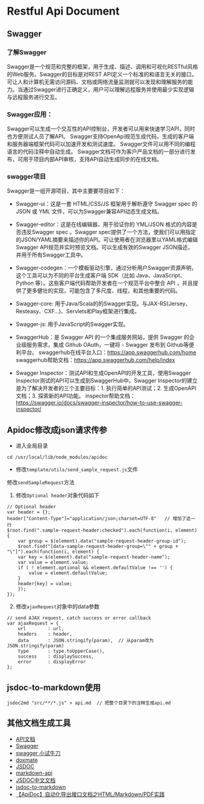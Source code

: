 # Restful Api Document

## Swagger

### 了解Swagger
Swagger是一个规范和完整的框架，用于生成、描述、调用和可视化RESTful风格的Web服务。Swagger的目标是对REST API定义一个标准的和语言无关的接口，可让人和计算机无需访问源码、文档或网络流量监测就可以发现和理解服务的能力。当通过Swagger进行正确定义，用户可以理解远程服务并使用最少实现逻辑与远程服务进行交互。

### Swagger应用：
Swagger可以生成一个交互性的API控制台，开发者可以用来快速学习API，同时也方便测试人员了解API。
Swagger支持OpenApi规范生成代码，生成的客户端和服务器端框架代码可以加速开发和测试速度。
Swagger文件可以用不同的编程语言的代码注释中自动生成。
Swagger文档可作为客户产品文档的一部分进行发布，可用于项目内部API审核，支持API自动生成同步的在线文档。

### swagger项目
Swagger是一组开源项目，其中主要要项目如下： 
- Swagger-ui：这是一套 HTML/CSS/JS 框架用于解析遵守 Swagger spec 的 JSON 或 YML 文件，可以为Swagger兼容API动态生成文档。

- Swagger-editor：这是在线编辑器，用于验证你的 YML/JSON 格式的内容是否违反Swagger spec 。Swagger spec提供了一个方法，使我们可以用指定的JSON/YAML摘要来描述你的API。可让使用者在浏览器里以YAML格式编辑Swagger API规范并实时预览文档。可以生成有效的Swagger JSON描述，并用于所有Swagger工具中。

- Swagger-codegen：一个模板驱动引擎，通过分析用户Swagger资源声明，这个工具可以为不同的平台生成客户端 SDK（比如 Java、JavaScript、Python 等）。这些客户端代码帮助开发者在一个规范平台中整合 API ，并且提供了更多健壮的实现，可能包含了多尺度、线程，和其他重要的代码。

- Swagger-core: 用于Java/Scala的的Swagger实现。与JAX-RS(Jersey、Resteasy、CXF…)、Servlets和Play框架进行集成。

- Swagger-js: 用于JavaScript的Swagger实现。

- SwaggerHub：是 Swagger API 的一个集成服务网站，提供 Swagger 的企业级服务需求，集成 Github OAuth，一键将 - Swagger 发布到 Github等便利平台。 
swaggerhub在线平台入口：https://app.swaggerhub.com/home
swaggerhub帮助文档：https://app.swaggerhub.com/help/index

- Swagger Inspector：测试API和生成OpenAPI的开发工具，使用Swagger Inspector测试的API可以生成到SwaggerHub中。Swagger Inspector的建立是为了解决开发者的三个主要目标：1. 执行简单的API测试；2. 生成OpenAPI文档；3. 探索新的API功能。 
inspector帮助文档：https://swagger.io/docs/swagger-inspector/how-to-use-swagger-inspector/


## Apidoc修改成json请求传参

- 进入全局目录

```
cd /usr/local/lib/node_modules/apidoc
```

- 修改`template/utils/send_sample_request.js`文件

修改`sendSampleRequest`方法

1. 修改`Optional header`对象代码如下

```
// Optional header
var header = {};
header["Content-Type"]="application/json;charset=UTF-8"   // 增加了这一行
$root.find(".sample-request-header:checked").each(function(i, element) {
    var group = $(element).data("sample-request-header-group-id");
    $root.find("[data-sample-request-header-group=\"" + group + "\"]").each(function(i, element) {
    var key = $(element).data("sample-request-header-name");
    var value = element.value;
    if ( ! element.optional && element.defaultValue !== '') {
        value = element.defaultValue;
    }
    header[key] = value;
    });
});
```

2. 修改`ajaxRequest`对象中的data参数

```
// send AJAX request, catch success or error callback
var ajaxRequest = {
    url        : url,
    headers    : header,
    data       : JSON.stringify(param),  // 从param改为JSON.stringify(param)
    type       : type.toUpperCase(),
    success    : displaySuccess,
    error      : displayError
};
```

## jsdoc-to-markdown使用

```
jsdoc2md "src/**/*.js" > api.md  // 把整个目录下的注释生成api.md
```

## 其他文档生成工具

- [API文档](https://api-docs.io/)
- [Swagger](https://swagger.io/)
- [swagger 小试牛刀](https://blog.csdn.net/IT_faquir/article/details/82466103)
- [doxmate](https://github.com/JacksonTian/doxmate)
- [JSDOC](https://github.com/jsdoc3/jsdoc)
- [markdown-api](https://github.com/davidfig/markdown-api#readme)
- [JSDOC中文文档](https://www.css88.com/doc/jsdoc/index.html)
- [jsdoc-to-markdown](https://github.com/jsdoc2md/jsdoc-to-markdown/blob/master/docs/API.md)
- [【ApiDoc】自动化导出接口文档之HTML/Markdown/PDF实践](https://www.jianshu.com/p/16ecf8a408e8)